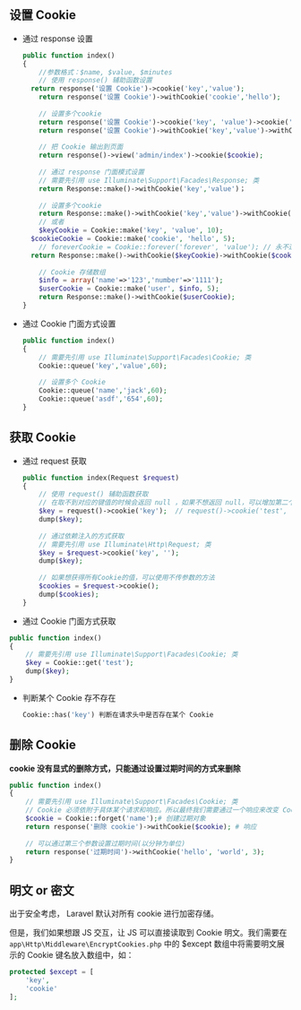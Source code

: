 ## 设置 Cookie

- 通过 response 设置

  ```php
  public function index()
  {
      //参数格式：$name, $value, $minutes
      // 使用 response() 辅助函数设置
  	return response('设置 Cookie')->cookie('key','value');
      return response('设置 Cookie')->withCookie('cookie','hello');
      
      // 设置多个cookie
      return response('设置 Cookie')->cookie('key', 'value')->cookie('cookie','hello');
      return response('设置 Cookie')->withCookie('key','value')->withCookie('cookie', 'hello');
      
      // 把 Cookie 输出到页面
      return response()->view('admin/index')->cookie($cookie); 
      
      // 通过 response 门面模式设置
      // 需要先引用 use Illuminate\Support\Facades\Response; 类
      return Response::make()->withCookie('key','value')；
      
      // 设置多个cookie
      return Response::make()->withCookie('key','value')->withCookie('cookie', 'hello');
      // 或者
      $keyCookie = Cookie::make('key', 'value', 10);
  	$cookieCookie = Cookie::make('cookie', 'hello', 5);
      // foreverCookie = Cookie::forever('forever', 'value'); // 永不过期
  	return Response::make()->withCookie($keyCookie)->withCookie($cookieCookie);
      
      // Cookie 存储数组
      $info = array('name'=>'123','number'=>'1111');
      $userCookie = Cookie::make('user', $info, 5);
      return Response::make()->withCookie($userCookie);
  }
  ```

- 通过 Cookie 门面方式设置

  ```php
  public function index()
  {
      // 需要先引用 use Illuminate\Support\Facades\Cookie; 类
      Cookie::queue('key','value',60);
      
      // 设置多个 Cookie
      Cookie::queue('name','jack',60);
      Cookie::queue('asdf','654',60);
  }
  ```

  

## 获取 Cookie

- 通过 request 获取

  ```php
  public function index(Request $request)
  {
      // 使用 request() 辅助函数获取
      // 在取不到对应的键值的时候会返回 null ，如果不想返回 null，可以增加第二个参数来设置默认返回值
      $key = request()->cookie('key');  // request()->cookie('test', '');
      dump($key);
      
      // 通过依赖注入的方式获取
      // 需要先引用 use Illuminate\Http\Request; 类
      $key = $request->cookie('key', '');
      dump($key);
      
      // 如果想获得所有Cookie的值，可以使用不传参数的方法
      $cookies = $request->cookie();
      dump($cookies);
  }
  ```

-  通过 Cookie 门面方式获取

  ```php
  public function index()
  {
      // 需要先引用 use Illuminate\Support\Facades\Cookie; 类
      $key = Cookie::get('test');
      dump($key);
  }
  ```

- 判断某个 Cookie 存不存在

  ```php
  Cookie::has('key') 判断在请求头中是否存在某个 Cookie
  ```

  

## 删除 Cookie

**cookie 没有显式的删除方式，只能通过设置过期时间的方式来删除**

```php
public function index()
{
    // 需要先引用 use Illuminate\Support\Facades\Cookie; 类
    // Cookie 必须依附于具体某个请求和响应。所以最终我们需要通过一个响应来改变 Cookie 的过期时间。而第一步则是使其过期，第二步对该过期的 Cookie 进行响应，从而使其失效。
    $cookie = Cookie::forget('name');# 创建过期对象
    return response('删除 cookie')->withCookie($cookie); # 响应
    
    // 可以通过第三个参数设置过期时间(以分钟为单位)
    return response('过期时间')->withCookie('hello', 'world', 3);
}
```



## 明文 or 密文

出于安全考虑， Laravel 默认对所有  cookie  进行加密存储。

但是，我们如果想跟  JS  交互，让 JS 可以直接读取到 Cookie 明文。我们需要在 `app\Http\Middleware\EncryptCookies.php` 中的 $except 数组中将需要明文展示的 Cookie 键名放入数组中，如：

```php
protected $except = [
    'key',
    'cookie'
];
```